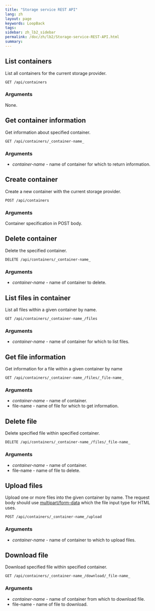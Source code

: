 ```yaml
---
title: "Storage service REST API"
lang: zh
layout: page
keywords: LoopBack
tags:
sidebar: zh_lb2_sidebar
permalink: /doc/zh/lb2/Storage-service-REST-API.html
summary:
---
```




## List containers

List all containers for the current storage provider.

`GET /api/containers`

### Arguments

None.

## Get container information

Get information about specified container.

`GET /api/containers/_container-name_`

### Arguments

*   _container-name_ - name of container for which to return information.

## Create container

Create a new container with the current storage provider.

`POST /api/containers`

### Arguments

Container specification in POST body.

## Delete container

Delete the specified container.

`DELETE /api/containers/_container-name_`

### Arguments

*   _container-name_ - name of container to delete.

## List files in container

List all files within a given container by name.

`GET /api/containers/_container-name_/files`

### Arguments

*   _container-name_ - name of container for which to list files.

## Get file information

Get information for a file within a given container by name

`GET /api/containers/_container-name_/files/_file-name_`

### Arguments

*   _container-name_ - name of container.
*   file-name - name of file for which to get information.

## Delete file

Delete specified file within specified container.

`DELETE /api/containers/_container-name_/files/_file-name_`

### Arguments

*   _container-name_ - name of container.
*   file-name - name of file to delete.

## Upload files

Upload one or more files into the given container by name. The request body should use [multipart/form-data](https://www.ietf.org/rfc/rfc2388.txt) which the file input type for HTML uses.

`POST /api/containers/_container-name_/upload`

### Arguments

*   _container-name_ - name of container to which to upload files.

## Download file

Download specified file within specified container.

`GET /api/containers/_container-name_/download/_file-name_`

### Arguments

*   _container-name_ - name of container from which to download file.
*   file-name - name of file to download.
